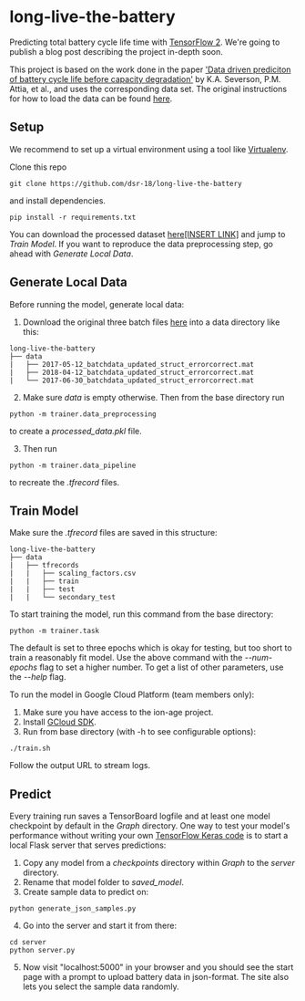 # long-live-the-battery

Predicting total battery cycle life time with [TensorFlow 2](https://www.tensorflow.org/beta). We're going to publish a blog post describing the project in-depth soon.

This project is based on the work done in the paper ['Data driven prediciton of battery cycle life before capacity degradation'](https://www.nature.com/articles/s41560-019-0356-8) by K.A. Severson, P.M. Attia, et al., and uses the corresponding data set. The original instructions for how to load the data can be found [here](https://github.com/rdbraatz/data-driven-prediction-of-battery-cycle-life-before-capacity-degradation).


## Setup

We recommend to set up a virtual environment using a tool like [Virtualenv](https://virtualenv.pypa.io/en/latest/).

Clone this repo
```
git clone https://github.com/dsr-18/long-live-the-battery
```
and install dependencies.
```
pip install -r requirements.txt
```

You can download the processed dataset [here[INSERT LINK]](#) and jump to *Train Model*. If you want to reproduce the data preprocessing step, go ahead with *Generate Local Data*.


## Generate Local Data

Before running the model, generate local data:

1. Download the original three batch files [here](https://data.matr.io/1/projects/5c48dd2bc625d700019f3204) into a data directory like this:
```
long-live-the-battery
├── data
|   ├── 2017-05-12_batchdata_updated_struct_errorcorrect.mat
|   ├── 2018-04-12_batchdata_updated_struct_errorcorrect.mat
|   └── 2017-06-30_batchdata_updated_struct_errorcorrect.mat
```
2. Make sure *data* is empty otherwise. Then from the base directory run
```
python -m trainer.data_preprocessing
```
to create a *processed_data.pkl* file.

3. Then run
```
python -m trainer.data_pipeline
```
to recreate the *.tfrecord* files.


## Train Model

Make sure the *.tfrecord* files are saved in this structure:
```
long-live-the-battery
├── data
|   ├── tfrecords
|   |   ├── scaling_factors.csv
|   |   ├── train
|   |   ├── test
|   |   └── secondary_test
```
To start training the model, run this command from the base directory:
```
python -m trainer.task
```
The default is set to three epochs which is okay for testing, but too short to train a reasonably fit model. Use the above command with the *--num-epochs* flag to set a higher number. To get a list of other parameters, use the *--help* flag.

To run the model in Google Cloud Platform (team members only):
1. Make sure you have access to the ion-age project.
2. Install [GCloud SDK](https://cloud.google.com/sdk/docs/). 
3. Run from base directory (with -h to see configurable options):
```
./train.sh
```
Follow the output URL to stream logs.


## Predict

Every training run saves a TensorBoard logfile and at least one model checkpoint by default in the *Graph* directory. One way to test your model's performance without writing your own [TensorFlow Keras code](https://www.tensorflow.org/beta/guide/keras/training_and_evaluation) is to start a local Flask server that serves predictions:
1. Copy any model from a *checkpoints* directory within *Graph* to the *server* directory.
2. Rename that model folder to *saved_model*.
3. Create sample data to predict on:
```
python generate_json_samples.py
```
4. Go into the server and start it from there:
```
cd server
python server.py
```
5. Now visit "localhost:5000" in your browser and you should see the start page with a prompt to upload battery data in json-format. The site also lets you select the  sample data randomly.
